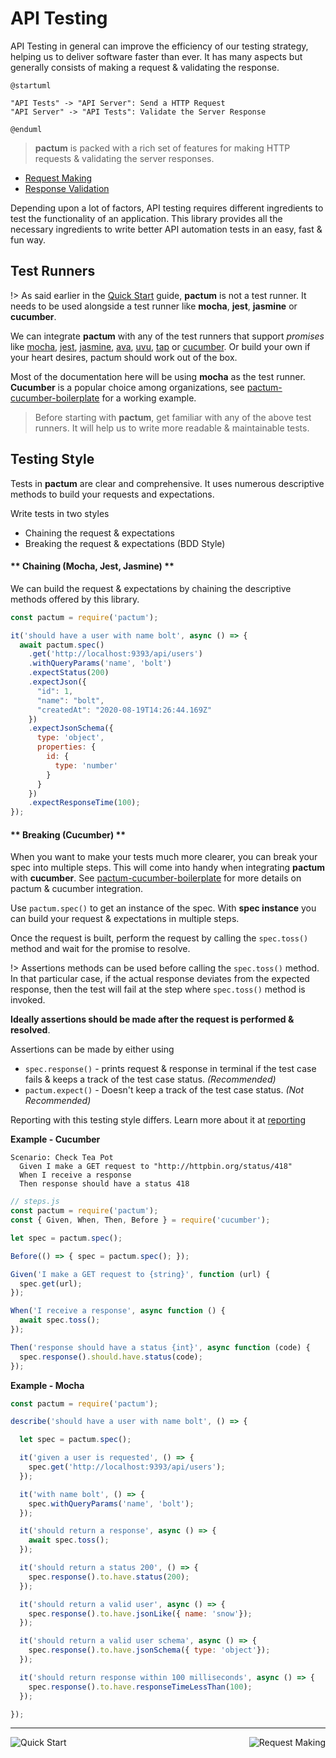 # API Testing

API Testing in general can improve the efficiency of our testing strategy, helping us to deliver software faster than ever. It has many aspects but generally consists of making a request & validating the response.

```plantuml
@startuml

"API Tests" -> "API Server": Send a HTTP Request 
"API Server" -> "API Tests": Validate the Server Response

@enduml
```

> **pactum** is packed with a rich set of features for making HTTP requests & validating the server responses.

- [Request Making](request-making)
- [Response Validation](response-validation)

Depending upon a lot of factors, API testing requires different ingredients to test the functionality of an application. This library provides all the necessary ingredients to write better API automation tests in an easy, fast & fun way.

## Test Runners

!> As said earlier in the [Quick Start](quick-start) guide, **pactum** is not a test runner. It needs to be used alongside a test runner like **mocha**, **jest**, **jasmine** or **cucumber**.

We can integrate **pactum** with any of the test runners that support *promises* like [mocha](https://www.npmjs.com/package/mocha), [jest](https://www.npmjs.com/package/jest), [jasmine](https://www.npmjs.com/package/jasmine), [ava](https://www.npmjs.com/package/ava), [uvu](https://www.npmjs.com/package/uvu), [tap](https://www.npmjs.com/package/tap) or [cucumber](https://www.npmjs.com/package/@cucumber). Or build your own if your heart desires, pactum should work out of the box.

Most of the documentation here will be using **mocha** as the test runner. **Cucumber** is a popular choice among organizations, see [pactum-cucumber-boilerplate](https://github.com/pactumjs/pactum-cucumber-boilerplate) for a working example.
  
> Before starting with **pactum**, get familiar with any of the above test runners. It will help us to write more readable & maintainable tests. 

## Testing Style

Tests in **pactum** are clear and comprehensive. It uses numerous descriptive methods to build your requests and expectations.

Write tests in two styles

* Chaining the request & expectations
* Breaking the request & expectations (BDD Style)

<!-- tabs:start -->

#### ** Chaining (Mocha, Jest, Jasmine) **

We can build the request & expectations by chaining the descriptive methods offered by this library.

```js
const pactum = require('pactum');

it('should have a user with name bolt', async () => {
  await pactum.spec()
    .get('http://localhost:9393/api/users')
    .withQueryParams('name', 'bolt')
    .expectStatus(200)
    .expectJson({
      "id": 1,
      "name": "bolt",
      "createdAt": "2020-08-19T14:26:44.169Z"
    })
    .expectJsonSchema({
      type: 'object',
      properties: {
        id: {
          type: 'number'
        }
      }
    })
    .expectResponseTime(100);
});
```

#### ** Breaking  (Cucumber) **

When you want to make your tests much more clearer, you can break your spec into multiple steps. This will come into handy when integrating **pactum** with **cucumber**. See [pactum-cucumber-boilerplate](https://github.com/pactumjs/pactum-cucumber-boilerplate) for more details on pactum & cucumber integration.


Use `pactum.spec()` to get an instance of the spec. With **spec instance** you can build your request & expectations in multiple steps.

Once the request is built, perform the request by calling the `spec.toss()` method and wait for the promise to resolve.

!> Assertions methods can be used before calling the `spec.toss()` method. In that particular case, if the actual response deviates from the expected response, then the test will fail at the step where  `spec.toss()` method is invoked.

**Ideally assertions should be made after the request is performed & resolved**.

Assertions can be made by either using 

- `spec.response()` - prints request & response in terminal if the test case fails & keeps a track of the test case status. *(Recommended)*
- `pactum.expect()` - Doesn't keep a track of the test case status. *(Not Recommended)*

Reporting with this testing style differs. Learn more about it at [reporting](api-reporting)

**Example - Cucumber**

```gherkin
Scenario: Check Tea Pot
  Given I make a GET request to "http://httpbin.org/status/418"
  When I receive a response
  Then response should have a status 418
```

```js
// steps.js
const pactum = require('pactum');
const { Given, When, Then, Before } = require('cucumber');

let spec = pactum.spec();

Before(() => { spec = pactum.spec(); });

Given('I make a GET request to {string}', function (url) {
  spec.get(url);
});

When('I receive a response', async function () {
  await spec.toss();
});

Then('response should have a status {int}', async function (code) {
  spec.response().should.have.status(code);
});
```

**Example - Mocha**

```js
const pactum = require('pactum');

describe('should have a user with name bolt', () => {

  let spec = pactum.spec();

  it('given a user is requested', () => {
    spec.get('http://localhost:9393/api/users');
  });

  it('with name bolt', () => {
    spec.withQueryParams('name', 'bolt');
  });

  it('should return a response', async () => {
    await spec.toss();
  });

  it('should return a status 200', () => {
    spec.response().to.have.status(200);
  });

  it('should return a valid user', async () => {
    spec.response().to.have.jsonLike({ name: 'snow'});
  });

  it('should return a valid user schema', async () => {
    spec.response().to.have.jsonSchema({ type: 'object'});
  });

  it('should return response within 100 milliseconds', async () => {
    spec.response().to.have.responseTimeLessThan(100);
  });

});
```

<!-- tabs:end -->

----

<a href="#/quick-start" >
  <img src="https://img.shields.io/badge/PREV-Quick%20Start-orange" alt="Quick Start" align="left" style="display: inline;" />
</a>
<a href="#/request-making" >
  <img src="https://img.shields.io/badge/NEXT-Request%20Making-blue" alt="Request Making" align="right" style="display: inline;" />
</a>